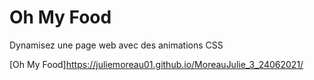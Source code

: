 # Oh My Food

Dynamisez une page web avec des animations CSS

[Oh My Food]https://juliemoreau01.github.io/MoreauJulie_3_24062021/
